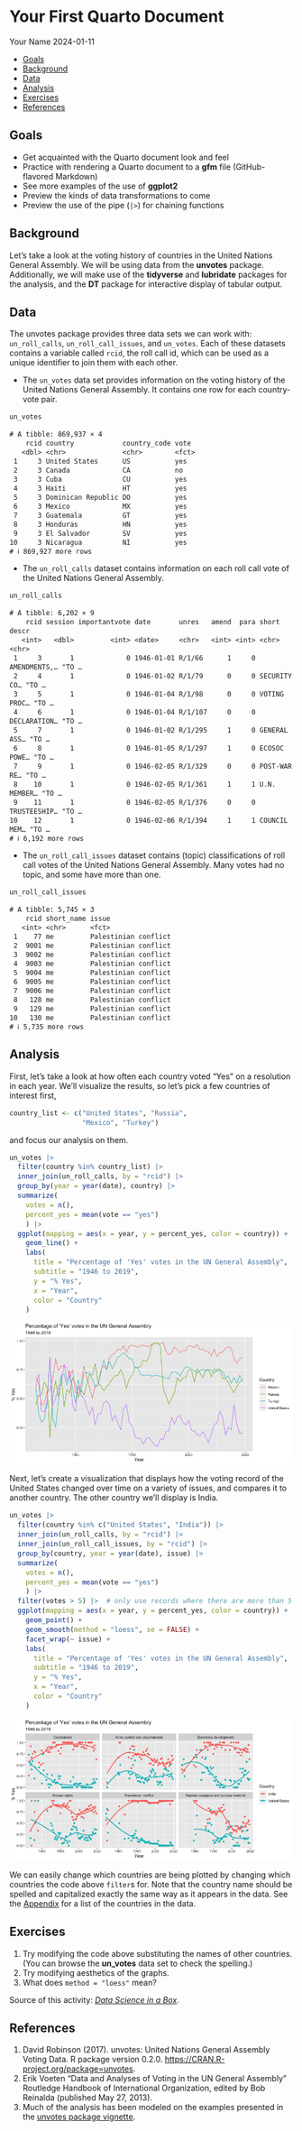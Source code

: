 # Your First Quarto Document
Your Name
2024-01-11

- [Goals](#goals)
- [Background](#background)
- [Data](#data)
- [Analysis](#analysis)
- [Exercises](#exercises)
- [References](#references)

## Goals

- Get acquainted with the Quarto document look and feel
- Practice with rendering a Quarto document to a **gfm** file
  (GitHub-flavored Markdown)
- See more examples of the use of **ggplot2**
- Preview the kinds of data transformations to come
- Preview the use of the pipe (`|>`) for chaining functions

## Background

Let’s take a look at the voting history of countries in the United
Nations General Assembly. We will be using data from the **unvotes**
package. Additionally, we will make use of the **tidyverse** and
**lubridate** packages for the analysis, and the **DT** package for
interactive display of tabular output.

## Data

The unvotes package provides three data sets we can work with:
`un_roll_calls`, `un_roll_call_issues`, and `un_votes`. Each of these
datasets contains a variable called `rcid`, the roll call id, which can
be used as a unique identifier to join them with each other.

- The `un_votes` data set provides information on the voting history of
  the United Nations General Assembly. It contains one row for each
  country-vote pair.

``` r
un_votes
```

    # A tibble: 869,937 × 4
        rcid country            country_code vote 
       <dbl> <chr>              <chr>        <fct>
     1     3 United States      US           yes  
     2     3 Canada             CA           no   
     3     3 Cuba               CU           yes  
     4     3 Haiti              HT           yes  
     5     3 Dominican Republic DO           yes  
     6     3 Mexico             MX           yes  
     7     3 Guatemala          GT           yes  
     8     3 Honduras           HN           yes  
     9     3 El Salvador        SV           yes  
    10     3 Nicaragua          NI           yes  
    # ℹ 869,927 more rows

- The `un_roll_calls` dataset contains information on each roll call
  vote of the United Nations General Assembly.

``` r
un_roll_calls
```

    # A tibble: 6,202 × 9
        rcid session importantvote date       unres   amend  para short        descr
       <int>   <dbl>         <int> <date>     <chr>   <int> <int> <chr>        <chr>
     1     3       1             0 1946-01-01 R/1/66      1     0 AMENDMENTS,… "TO …
     2     4       1             0 1946-01-02 R/1/79      0     0 SECURITY CO… "TO …
     3     5       1             0 1946-01-04 R/1/98      0     0 VOTING PROC… "TO …
     4     6       1             0 1946-01-04 R/1/107     0     0 DECLARATION… "TO …
     5     7       1             0 1946-01-02 R/1/295     1     0 GENERAL ASS… "TO …
     6     8       1             0 1946-01-05 R/1/297     1     0 ECOSOC POWE… "TO …
     7     9       1             0 1946-02-05 R/1/329     0     0 POST-WAR RE… "TO …
     8    10       1             0 1946-02-05 R/1/361     1     1 U.N. MEMBER… "TO …
     9    11       1             0 1946-02-05 R/1/376     0     0 TRUSTEESHIP… "TO …
    10    12       1             0 1946-02-06 R/1/394     1     1 COUNCIL MEM… "TO …
    # ℹ 6,192 more rows

- The `un_roll_call_issues` dataset contains (topic) classifications of
  roll call votes of the United Nations General Assembly. Many votes had
  no topic, and some have more than one.

``` r
un_roll_call_issues
```

    # A tibble: 5,745 × 3
        rcid short_name issue               
       <int> <chr>      <fct>               
     1    77 me         Palestinian conflict
     2  9001 me         Palestinian conflict
     3  9002 me         Palestinian conflict
     4  9003 me         Palestinian conflict
     5  9004 me         Palestinian conflict
     6  9005 me         Palestinian conflict
     7  9006 me         Palestinian conflict
     8   128 me         Palestinian conflict
     9   129 me         Palestinian conflict
    10   130 me         Palestinian conflict
    # ℹ 5,735 more rows

## Analysis

First, let’s take a look at how often each country voted “Yes” on a
resolution in each year. We’ll visualize the results, so let’s pick a
few countries of interest first,

``` r
country_list <- c("United States", "Russia", 
                  "Mexico", "Turkey")
```

and focus our analysis on them.

``` r
un_votes |>
  filter(country %in% country_list) |>
  inner_join(un_roll_calls, by = "rcid") |>
  group_by(year = year(date), country) |>
  summarize(
    votes = n(),
    percent_yes = mean(vote == "yes")
    ) |>
  ggplot(mapping = aes(x = year, y = percent_yes, color = country)) +
    geom_line() +
    labs(
      title = "Percentage of 'Yes' votes in the UN General Assembly",
      subtitle = "1946 to 2019",
      y = "% Yes",
      x = "Year",
      color = "Country"
    )
```

![](UN_voting_viz_files/figure-commonmark/plot-yearly-yes-1.png)

Next, let’s create a visualization that displays how the voting record
of the United States changed over time on a variety of issues, and
compares it to another country. The other country we’ll display is
India.

``` r
un_votes |>
  filter(country %in% c("United States", "India")) |>
  inner_join(un_roll_calls, by = "rcid") |>
  inner_join(un_roll_call_issues, by = "rcid") |>
  group_by(country, year = year(date), issue) |>
  summarize(
    votes = n(),
    percent_yes = mean(vote == "yes")
    ) |>
  filter(votes > 5) |>  # only use records where there are more than 5 votes
  ggplot(mapping = aes(x = year, y = percent_yes, color = country)) +
    geom_point() +
    geom_smooth(method = "loess", se = FALSE) +
    facet_wrap(~ issue) +
    labs(
      title = "Percentage of 'Yes' votes in the UN General Assembly",
      subtitle = "1946 to 2019",
      y = "% Yes",
      x = "Year",
      color = "Country"
    )
```

![](UN_voting_viz_files/figure-commonmark/plot-yearly-yes-issue-1.png)

We can easily change which countries are being plotted by changing which
countries the code above `filter`s for. Note that the country name
should be spelled and capitalized exactly the same way as it appears in
the data. See the [Appendix](#appendix) for a list of the countries in
the data.

## Exercises

1.  Try modifying the code above substituting the names of other
    countries. (You can browse the **un_votes** data set to check the
    spelling.)
2.  Try modifying aesthetics of the graphs.
3.  What does `method = "loess"` mean?

Source of this activity: [*Data Science in a
Box*](https://datasciencebox.org/).

## References

1.  David Robinson (2017). unvotes: United Nations General Assembly
    Voting Data. R package version 0.2.0.
    https://CRAN.R-project.org/package=unvotes.
2.  Erik Voeten “Data and Analyses of Voting in the UN General Assembly”
    Routledge Handbook of International Organization, edited by Bob
    Reinalda (published May 27, 2013).
3.  Much of the analysis has been modeled on the examples presented in
    the [unvotes package
    vignette](https://cran.r-project.org/web/packages/unvotes/vignettes/unvotes.html).
